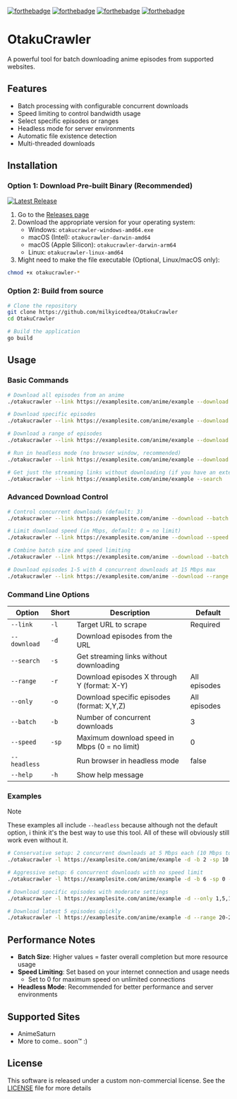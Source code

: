 [![forthebadge](https://forthebadge.com/images/badges/made-with-go.svg)](https://forthebadge.com)
[![forthebadge](https://forthebadge.com/images/badges/built-with-love.svg)](https://forthebadge.com)
[![forthebadge](https://forthebadge.com/images/badges/you-didnt-ask-for-this.svg)](https://forthebadge.com)
[![forthebadge](https://forthebadge.com/images/badges/60-percent-of-the-time-works-every-time.svg)](https://forthebadge.com)

# OtakuCrawler

A powerful tool for batch downloading anime episodes from supported websites.

## Features
- Batch processing with configurable concurrent downloads
- Speed limiting to control bandwidth usage
- Select specific episodes or ranges
- Headless mode for server environments
- Automatic file existence detection
- Multi-threaded downloads

## Installation

### Option 1: Download Pre-built Binary (Recommended)
[![Latest Release](https://img.shields.io/github/v/release/milkyicedtea/OtakuCrawler)](https://github.com/milkyicedtea/OtakuCrawler/releases/latest)

1. Go to the [Releases page](https://github.com/milkyicedtea/OtakuCrawler/releases)
2. Download the appropriate version for your operating system:
   - Windows: `otakucrawler-windows-amd64.exe`
   - macOS (Intel): `otakucrawler-darwin-amd64`
   - macOS (Apple Silicon): `otakucrawler-darwin-arm64`
   - Linux: `otakucrawler-linux-amd64`
3. Might need to make the file executable (Optional, Linux/macOS only):
```bash
chmod +x otakucrawler-*
```

### Option 2: Build from source
```bash
# Clone the repository
git clone https://github.com/milkyicedtea/OtakuCrawler
cd OtakuCrawler

# Build the application
go build
```

## Usage

### Basic Commands
```bash
# Download all episodes from an anime
./otakucrawler --link https://examplesite.com/anime/example --download

# Download specific episodes
./otakucrawler --link https://examplesite.com/anime/example --download --only 1,3,5

# Download a range of episodes
./otakucrawler --link https://examplesite.com/anime/example --download --range 5-10

# Run in headless mode (no browser window, recommended)
./otakucrawler --link https://examplesite.com/anime/example --download --headless

# Get just the streaming links without downloading (if you have an external downloader)
./otakucrawler --link https://examplesite.com/anime/example --search
```

### Advanced Download Control
```bash
# Control concurrent downloads (default: 3)
./otakucrawler --link https://examplesite.com/anime --download --batch 4

# Limit download speed (in Mbps, default: 0 = no limit)
./otakucrawler --link https://examplesite.com/anime --download --speed 10

# Combine batch size and speed limiting
./otakucrawler --link https://examplesite.com/anime --download --batch 2 --speed 20

# Download episodes 1-5 with 4 concurrent downloads at 15 Mbps max
./otakucrawler --link https://examplesite.com/anime --download --range 1-5 --batch 4 --speed 15
```

### Command Line Options
| Option       | Short | Description                                   | Default      |
|--------------|-------|-----------------------------------------------|--------------|
| `--link`     | `-l`  | Target URL to scrape                          | Required     |
| `--download` | `-d`  | Download episodes from the URL                |              |
| `--search`   | `-s`  | Get streaming links without downloading       |              |
| `--range`    | `-r`  | Download episodes X through Y (format: X-Y)   | All episodes |
| `--only`     | `-o`  | Download specific episodes (format: X,Y,Z)    | All episodes |
| `--batch`    | `-b`  | Number of concurrent downloads                | 3            |
| `--speed`    | `-sp` | Maximum download speed in Mbps (0 = no limit) | 0            |
| `--headless` |       | Run browser in headless mode                  | false        |
| `--help`     | `-h`  | Show help message                             |              |

### Examples
> [!Note]
> These examples all include `--headless` because although not the default option,
> i think it's the best way to use this tool.
> All of these will obviously still work even without it.
```bash
# Conservative setup: 2 concurrent downloads at 5 Mbps each (10 Mbps total)
./otakucrawler -l https://examplesite.com/anime/example -d -b 2 -sp 10 --headless

# Aggressive setup: 6 concurrent downloads with no speed limit
./otakucrawler -l https://examplesite.com/anime/example -d -b 6 -sp 0 --headless

# Download specific episodes with moderate settings
./otakucrawler -l https://examplesite.com/anime/example -d --only 1,5,10,15 -b 3 -sp 25 --headless

# Download latest 5 episodes quickly
./otakucrawler -l https://examplesite.com/anime/example -d --range 20-24 -b 4 --headless
```

## Performance Notes
- **Batch Size**: Higher values = faster overall completion but more resource usage
- **Speed Limiting**: Set based on your internet connection and usage needs
  - Set to 0 for maximum speed on unlimited connections
- **Headless Mode**: Recommended for better performance and server environments

## Supported Sites
- AnimeSaturn
- More to come.. soon™ :)

## License
This software is released under a custom non-commercial license. See the [LICENSE](LICENSE.md) file for more details
